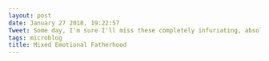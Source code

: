 ```yaml
---
layout: post
date: January 27 2018, 19:22:57
Tweet: Some day, I'm sure I'll miss these completely infuriating, absolutely wonderful times with my age appropriate, stupefying children.
tags: microblog
title: Mixed Emotional Fatherhood
---
```




